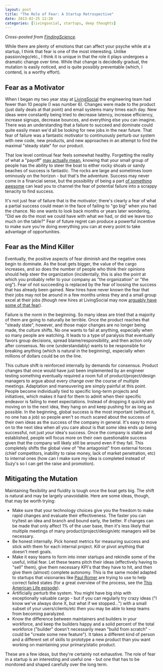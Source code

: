 ```yaml
---
layout: post
title: "The Role of Fear: A Startup Retrospective"
date: 2013-02-25 12:20
categories: [livingsocial, startups, deep thoughts]
---
```

_Cross-posted from [FindingScience](http://findingscience.com/livingsocial/startups/deep%20thoughts/2013/02/25/the-role-of-fear:-a-startup-retrospective.html)._

While there are plenty of emotions that can affect your psyche while at a startup, I think that fear is one of the most interesting.  Unlike passion/ego/etc., I think it is unique in that the role it plays undergoes a dramatic change over time.  While that change is decidedly gradual, the mutation is easily noticed, and is quite possibly preventable (which, I contend, is a worthy effort).

## Fear as a Motivator
When I began my two year stay at [LivingSocial](http://livingsocial.com) the engineering team had fewer than 10 people (I was number 6).  Changes were made to the product (just daily deals at that point) and email systems many times each day.  New ideas were constantly being tried to decrease latency, increase efficiency, increase signups, decrease bounces, and everything else you can imagine.  There was an understanding that a failure to succeed and dominate could quite easily mean we'd all be looking for new jobs in the near future.  That fear of failure was a fantastic motivator to continuously perturb our system with new code, new products, and new approaches in an attempt to find the maximal "steady state" for our product.

That low level continual fear feels somewhat healthy.  Forgetting the reality of what a "payoff" [may actually mean](http://www.wallstreetoasis.com/blog/why-you-should-reject-that-start-up-job), knowing that your small group of people has the ability to steer the boat to either rocky shoals or sandy beaches of success is fantastic.  The rocks are large and sometimes loom ominously on the horizon - but that's the adventure.  Success may never come in a financial sense, but the possibility of being a part [of something awesome](http://www.guinnessworldrecords.com/records-1000/most-online-vouchers-sold-in-24-hours/) can lead you to channel the fear of potential failure into a scrappy tenacity to find success.

It's not just fear of failure that is the motivator; there's clearly a fear of what a partial success could mean in the face of failing to "go big" when you had the chance.  No one wants to look back months or years later wondering, "Did we do the most we could have with what we had, or did we leave too much on the table?"  Fear of future regret can produce a powerful incentive to make sure you're doing everything you can at every point to take advantage of opportunities.

## Fear as the Mind Killer
Eventually, the positive aspects of fear diminish and the negative ones begin to dominate.  As the boat gets bigger, the value of the cargo increases, and so does the number of people who think their opinions should help steer the organization (incidentally, this is also the point at which you probably refer to your company as "the organization" or "the org").  Fear of not succeeding is replaced by the fear of loosing the success that has already been gained.  New hires have never known the fear that their jobs may not be around in a few months unless they and a small group excel at their jobs (though new hires at LivingSocial may now [arguably have some of that fear](http://techcrunch.com/2012/11/29/livingsocial-confirms-layoffs-400-all-but-a-couple-dozen-in-the-u-s-10-of-workforce/)).

Failure is the norm in the beginning.  So many ideas are tried that a majority of them are going to naturally be terrible.  Once the product reaches that "steady state", however, and those major changes are no longer being made, the culture shifts.  No one wants to fail at anything, especially when so many people are watching.  It leads to a type of paralysis that eventually favors group decisions, spread blame/responsibility, and then action only after consensus.  No one (understandably) wants to be responsible for breaking anything (which is natural in the beginning), especially when millions of dollars could be on the line.

This culture shift is reinforced internally by demands for consensus.  Product changes that once would have just been implemented by an engineer testing something eventually required a room full of product/project/design managers to argue about every change over the course of multiple meetings.  Adaptation and maneuvering are simply painful at this point.  People become individually tied to specific long-term projects and initiatives, which makes it hard for them to admit when their specific endeavor is failing to meet expectations.  Instead of dropping it quickly and moving on to the next idea, they hang on and keep pushing for as long as possible.  In the beginning, global success is the most important (without it, no one has a job) so people aren't so much scared about the success of their own ideas as the success of the company in general.  It's easy to move on to the next idea when all you care about is that _some_ idea ends up being successful, not just _your_ idea's success.  Once the company is stable and established, people will focus more on their own questionable success given that the company will likely still be around even if they fail.  This completely shifts the global view of "the antagonist" from external forces (chief competitors, inability to raise money, lack of market penetration, etc) to internal ones (how can I make sure my idea is completed instead of Suzy's so I can get the raise and promotion).

## Mitigating the Mutation
Maintaining flexibility and fluidity is tough once the boat gets big.  The shift is natural and may be largely unavoidable.  Here are some ideas, though, that may be worth trying:

* Make sure that your technology choices give you the freedom to make rapid changes and evaluate their effectiveness.  The faster you can try/test an idea and branch and bound early, the better.  If changes can be made that only affect 1% of the user base, then it's less likely that multiple meetings of many product/project/design/etc managers will be necessary.
* Be honest internally.  Pick honest metrics for measuring success and stick with them for each internal project.  Kill or pivot anything that doesn't meet goals.
* Make it easy teams to form into inner startups and rekindle some of the useful, initial fear.  Let these teams pitch their ideas (effectively having to "sell" them), give them necessary KPI's that they have to hit, and then give them (almost) complete autonomy.  This is the same model adapted to startups that visionaries like [Paul Romer](http://www.ted.com/talks/paul_romer.html) are trying to use to help correct failed states (for a great overview of the process, see the [This American Life episode](http://www.thisamericanlife.org/radio-archives/episode/483/self-improvement-kick?act=2)).
* Artificially perturb the system.  You might have big ship with exceptionally valuable cargo - but if you can regularly try crazy ideas ("I know we've always done X, but what if we stopped...") with a small subset of your users/clients/etc then you may be able to keep teams from becoming paralyzed.
* Know the difference between maintainers and builders in your workforce, and keep the builders happy and a solid percent of the total workforce ("builder" doesn't necessarily mean "build from scratch" - could be "create some new feature").  It takes a different kind of person and a different set of skills to prototype a new product than you want working on maintaining your primary/static product.

These are a few ideas, but they're certainly not exhaustive.  The role of fear in a startup is an interesting and useful one - but one that has to be monitored and shaped carefully over the long term.

